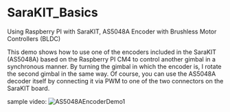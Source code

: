 # SaraKIT_Basics

Using Raspberry PI with SaraKIT, AS5048A Encoder with Brushless Motor Controllers (BLDC)

This demo shows how to use one of the encoders included in the SaraKIT (AS5048A) based on the Raspberry PI CM4 to control another gimbal in a synchronous manner.
By turning the gimbal in which the encoder is, I rotate the second gimbal in the same way.
Of course, you can use the AS5048A decoder itself by connecting it via PWM to one of the two connectors on the SaraKIT board.

sample video: 
![AS5048AEncoderDemo1](https://user-images.githubusercontent.com/35704910/170585031-f8715b1c-56d1-4b52-828e-1114f20b7a2e.gif)

